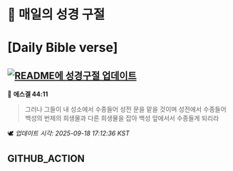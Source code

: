 # 🙏 매일의 성경 구절
# [Daily Bible verse]
## [![README에 성경구절 업데이트](https://github.com/DONGSUKA/first_test/actions/workflows/update-readme-bible.yml/badge.svg)](https://github.com/DONGSUKA/first_test/actions/workflows/update-readme-bible.yml)
<!-- START_BIBLE_VERSE -->
📖 **에스겔 44:11**
> 그러나 그들이 내 성소에서 수종들어 성전 문을 맡을 것이며 성전에서 수종들어 백성의 번제의 희생물과 다른 희생물을 잡아 백성 앞에서서 수종들게 되리라

🕊️ _업데이트 시각: 2025-09-18 17:12:36 KST_
  <!-- END_BIBLE_VERSE -->
## GITHUB_ACTION
